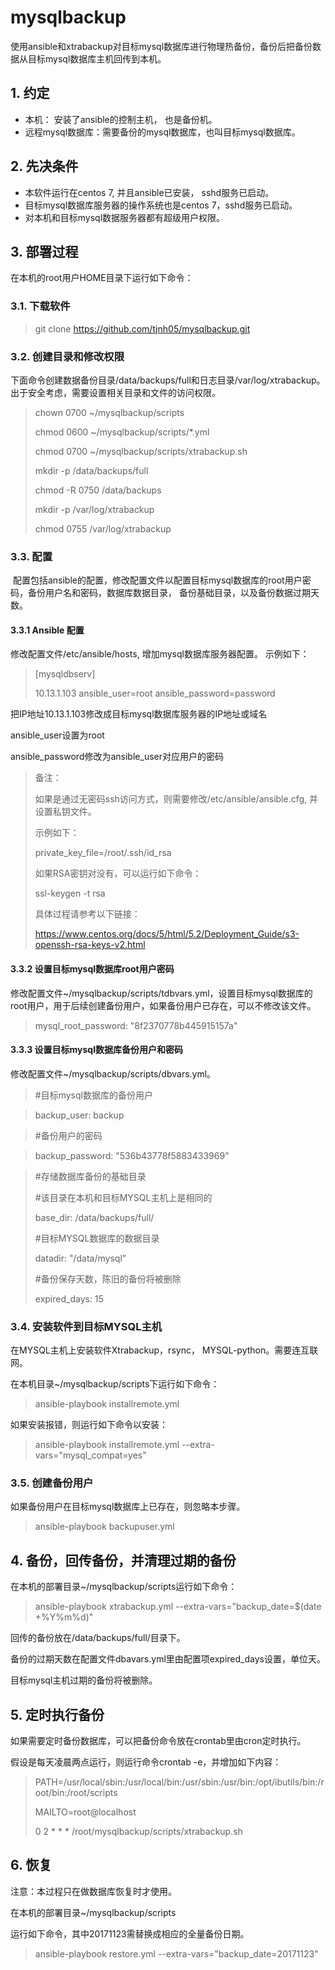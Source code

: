 # mysqlbackup

使用ansible和xtrabackup对目标mysql数据库进行物理热备份，备份后把备份数据从目标mysql数据库主机回传到本机。

## 1. 约定

- 本机： 安装了ansible的控制主机， 也是备份机。
- 远程mysql数据库：需要备份的mysql数据库，也叫目标mysql数据库。

## 2. 先决条件
- 本软件运行在centos 7, 并且ansible已安装， sshd服务已启动。
- 目标mysql数据库服务器的操作系统也是centos 7，sshd服务已启动。
- 对本机和目标mysql数据服务器都有超级用户权限。


## 3. 部署过程
在本机的root用户HOME目录下运行如下命令：

### 3.1. 下载软件

  >git clone https://github.com/tjnh05/mysqlbackup.git

### 3.2. 创建目录和修改权限

  下面命令创建数据备份目录/data/backups/full和日志目录/var/log/xtrabackup。出于安全考虑，需要设置相关目录和文件的访问权限。
  
  >chown 0700 ~/mysqlbackup/scripts
  >
  >chmod 0600 ~/mysqlbackup/scripts/*.yml
  >
  >chmod 0700 ~/mysqlbackup/scripts/xtrabackup.sh
  >
  >mkdir -p /data/backups/full
  >
  >chmod -R 0750 /data/backups 
  >
  >mkdir -p /var/log/xtrabackup 
  >
  >chmod 0755 /var/log/xtrabackup


### 3.3. 配置

  配置包括ansible的配置，修改配置文件以配置目标mysql数据库的root用户密码，备份用户名和密码，数据库数据目录， 备份基础目录，以及备份数据过期天数。
 
#### 3.3.1 Ansible 配置
    
   修改配置文件/etc/ansible/hosts, 增加mysql数据库服务器配置。
   示例如下：

   >[mysqldbserv]
   >
   >10.13.1.103  ansible_user=root ansible_password=password

   把IP地址10.13.1.103修改成目标mysql数据库服务器的IP地址或域名
    
   ansible_user设置为root 
    
   ansible_password修改为ansible_user对应用户的密码
    
   >备注：
   >
   >如果是通过无密码ssh访问方式，则需要修改/etc/ansible/ansible.cfg, 并设置私钥文件。
   >
   >示例如下：
   >
   >private_key_file=/root/.ssh/id_rsa
   >
   >如果RSA密钥对没有，可以运行如下命令：
   >
   >ssl-keygen -t rsa
   >
   >具体过程请参考以下链接：
   >
   >https://www.centos.org/docs/5/html/5.2/Deployment_Guide/s3-openssh-rsa-keys-v2.html

#### 3.3.2 设置目标mysql数据库root用户密码
    
   修改配置文件~/mysqlbackup/scripts/tdbvars.yml，设置目标mysql数据库的root用户，用于后续创建备份用户，如果备份用户已存在，可以不修改该文件。

   >mysql_root_password: "8f2370778b445915157a"

#### 3.3.3 设置目标mysql数据库备份用户和密码
    
   修改配置文件~/mysqlbackup/scripts/dbvars.yml。

   >#目标mysql数据库的备份用户
    
   >backup_user: backup
    
   >#备份用户的密码
    
   >backup_password: "536b43778f5883433969"

   >#存储数据库备份的基础目录
   >
   >#该目录在本机和目标MYSQL主机上是相同的
   >
   >base_dir:   /data/backups/full/
   >
   >#目标MYSQL数据库的数据目录
   >
   >datadir: "/data/mysql"
   >
   >#备份保存天数，陈旧的备份将被删除
   >
   >expired_days: 15

### 3.4. 安装软件到目标MYSQL主机
    
在MYSQL主机上安装软件Xtrabackup，rsync， MYSQL-python。需要连互联网。
    
在本机目录~/mysqlbackup/scripts下运行如下命令：
 
>ansible-playbook  installremote.yml

如果安装报错，则运行如下命令以安装：
   
>ansible-playbook  installremote.yml --extra-vars="mysql_compat=yes"

### 3.5. 创建备份用户
  
如果备份用户在目标mysql数据库上已存在，则忽略本步骤。
    
>ansible-playbook  backupuser.yml

## 4. 备份，回传备份，并清理过期的备份

在本机的部署目录~/mysqlbackup/scripts运行如下命令：
    
>ansible-playbook  xtrabackup.yml --extra-vars="backup_date=$(date +%Y%m%d)"

回传的备份放在/data/backups/full/目录下。
  
备份的过期天数在配置文件dbavars.yml里由配置项expired_days设置，单位天。
  
目标mysql主机过期的备份将被删除。

## 5. 定时执行备份
  
如果需要定时备份数据库，可以把备份命令放在crontab里由cron定时执行。
  
假设是每天凌晨两点运行，则运行命令crontab -e，并增加如下内容：
    
>PATH=/usr/local/sbin:/usr/local/bin:/usr/sbin:/usr/bin:/opt/ibutils/bin:/root/bin:/root/scripts
>
>MAILTO=root@localhost
>
>0 2 * * * /root/mysqlbackup/scripts/xtrabackup.sh

## 6. 恢复 

注意：本过程只在做数据库恢复时才使用。
  
在本机的部署目录~/mysqlbackup/scripts
  
运行如下命令，其中20171123需替换成相应的全量备份日期。
  
>ansible-playbook  restore.yml --extra-vars="backup_date=20171123"
